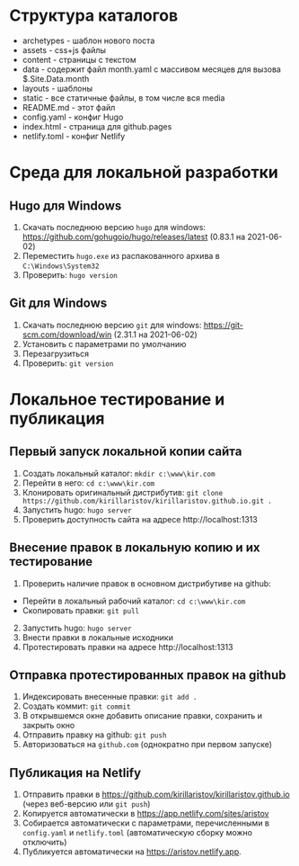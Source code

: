 # Структура каталогов

* archetypes - шаблон нового поста
* assets - сss+js файлы
* content - страницы с текстом
* data - содержит файл month.yaml с массивом месяцев для вызова $.Site.Data.month
* layouts - шаблоны
* static - все статичные файлы, в том числе вся media
* README.md - этот файл
* config.yaml - конфиг Hugo
* index.html - страница для github.pages
* netlify.toml - конфиг Netlify

# Среда для локальной разработки

## Hugo для Windows

1. Скачать последнюю версию `hugo` для windows: https://github.com/gohugoio/hugo/releases/latest (0.83.1 на 2021-06-02)
2. Переместить `hugo.exe` из распакованного архива в `C:\Windows\System32`
3. Проверить: `hugo version`

## Git для Windows

1. Скачать последнюю версию `git` для windows: https://git-scm.com/download/win (2.31.1 на 2021-06-02)
2. Установить с параметрами по умолчанию
3. Перезагрузиться
4. Проверить: `git version`

# Локальное тестирование и публикация

## Первый запуск локальной копии сайта

1. Создать локальный каталог: `mkdir c:\www\kir.com`
2. Перейти в него: `cd c:\www\kir.com`
3. Клонировать оригинальный дистрибутив: `git clone https://github.com/kirillaristov/kirillaristov.github.io.git .`
4. Запустить hugo: `hugo server`
5. Проверить доступность сайта на адресе http://localhost:1313

## Внесение правок в локальную копию и их тестирование

1. Проверить наличие правок в основном дистрибутиве на github:
  * Перейти в локальный рабочий каталог: `cd c:\www\kir.com`
  * Скопировать правки: `git pull`
2. Запустить hugo: `hugo server`
3. Внести правки в локальные исходники
4. Протестировать правки на адресе http://localhost:1313

## Отправка протестированных правок на github

1. Индексировать внесенные правки: `git add .`
2. Создать коммит: `git commit`
3. В открывшемся окне добавить описание правки, сохранить и закрыть окно
4. Отправить правку на github: `git push`
5. Авторизоваться на `github.com` (однократно при первом запуске)

## Публикация на Netlify

1. Отправить правки в https://github.com/kirillaristov/kirillaristov.github.io (через веб-версию или `git push`)
2. Копируется автоматически в https://app.netlify.com/sites/aristov
3. Собирается автоматически с параметрами, перечисленными в `config.yaml` и `netlify.toml` (автоматическую сборку можно отключить)
4. Публикуется автоматически на https://aristov.netlify.app.
